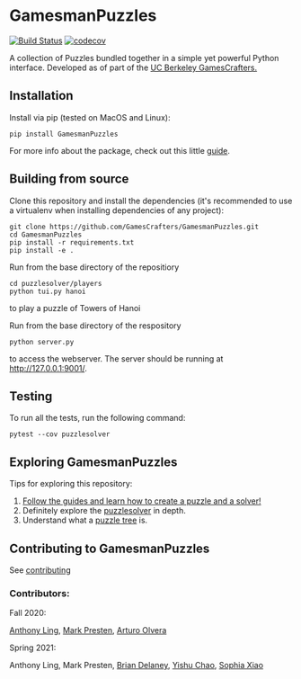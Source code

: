 # GamesmanPuzzles
[![Build Status](https://travis-ci.com/GamesCrafters/GamesmanPuzzles.svg?branch=master)](https://travis-ci.com/GamesCrafters/GamesmanPuzzles)
[![codecov](https://codecov.io/gh/GamesCrafters/GamesmanPuzzles/branch/master/graph/badge.svg)](https://codecov.io/gh/GamesCrafters/GamesmanPuzzles)

A collection of Puzzles bundled together in a simple yet powerful Python interface. Developed as of part of the [UC Berkeley GamesCrafters.](http://gamescrafters.berkeley.edu/)

## Installation
Install via pip (tested on MacOS and Linux):
```
pip install GamesmanPuzzles
```
For more info about the package, check out this little [guide](guides/build.md).
## Building from source
Clone this repository and install the dependencies (it's recommended to use a virtualenv when installing dependencies of any project):
```
git clone https://github.com/GamesCrafters/GamesmanPuzzles.git
cd GamesmanPuzzles
pip install -r requirements.txt
pip install -e .
```

Run from the base directory of the repositiory
```
cd puzzlesolver/players
python tui.py hanoi
```
to play a puzzle of Towers of Hanoi

Run from the base directory of the respository
```
python server.py
```
to access the webserver. The server should be running at http://127.0.0.1:9001/.

## Testing
To run all the tests, run the following command:
```
pytest --cov puzzlesolver
```

## Exploring GamesmanPuzzles
Tips for exploring this repository:
1. [Follow the guides and learn how to create a puzzle and a solver!](guides)
2. Definitely explore the [puzzlesolver](puzzlesolver) in depth.
3. Understand what a [puzzle tree](https://nyc.cs.berkeley.edu/wiki/Puzzle_tree) is. 

## Contributing to GamesmanPuzzles
See [contributing](/guides/Contributing.md)
### Contributors:
Fall 2020:

[Anthony Ling](https://github.com/Ant1ng2), [Mark Presten](https://github.com/mpresten), [Arturo Olvera](https://github.com/olveraarturo)

Spring 2021:

Anthony Ling, Mark Presten, [Brian Delaney](https://github.com/briancdelaney), [Yishu Chao](https://github.com/yishuchao), [Sophia Xiao](https://github.com/sofa-x)
